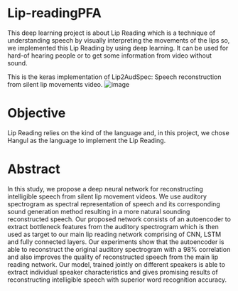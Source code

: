 # Lip-readingPFA
This deep learning project is about Lip Reading which is a technique of understanding speech by visually interpreting the movements of the lips
so, we implemented this Lip Reading by using deep learning. It can be used for hard-of hearing people or to get some information from video without sound.

This is the keras implementation of Lip2AudSpec: Speech reconstruction from silent lip movements video.
![image](https://github.com/wissemkarous/Lip-readingPFA/assets/115191512/b1a8a17b-da29-4424-9e5c-b3f51dd07a27)

# Objective
Lip Reading relies on the kind of the language and, in this project, we chose Hangul as the language to implement the Lip Reading.

# Abstract
In this study, we propose a deep neural network for reconstructing intelligible speech from silent lip movement videos. We use auditory spectrogram as spectral representation of speech and its corresponding sound generation method resulting in a more natural sounding reconstructed speech. Our proposed network consists of an autoencoder to extract bottleneck features from the auditory spectrogram which is then used as target to our main lip reading network comprising of CNN, LSTM and fully connected layers. Our experiments show that the autoencoder is able to reconstruct the original auditory spectrogram with a 98% correlation and also improves the quality of reconstructed speech from the main lip reading network. Our model, trained jointly on different speakers is able to extract individual speaker characteristics and gives promising results of reconstructing intelligible speech with superior word recognition accuracy.
